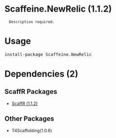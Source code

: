 ﻿Scaffeine.NewRelic (1.1.2)
======

      Description required.
    
Usage
======
<pre>install-package Scaffeine.NewRelic</pre>
Dependencies (2)
=====

ScaffR Packages
------
* [ScaffR (1.1.2)](https://github.com/wcpro/ScaffR/tree/master/src/ScaffR)

Other Packages
------
* T4Scaffolding(1.0.6)
